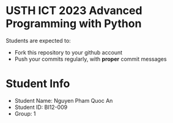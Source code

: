 USTH ICT 2023 Advanced Programming with Python
==============================================

Students are expected to:
* Fork this repository to your github account
* Push your commits regularly, with **proper** commit messages

Student Info
============

* Student Name: Nguyen Pham Quoc An
* Student ID: BI12-009
* Group: 1
